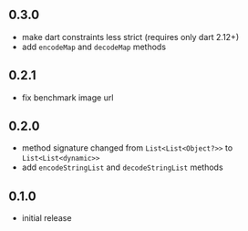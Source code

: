 ## 0.3.0

- make dart constraints less strict (requires only dart 2.12+)
- add `encodeMap` and `decodeMap` methods

## 0.2.1

- fix benchmark image url

## 0.2.0

- method signature changed from `List<List<Object?>>` to `List<List<dynamic>>`
- add `encodeStringList` and `decodeStringList` methods

## 0.1.0

- initial release
